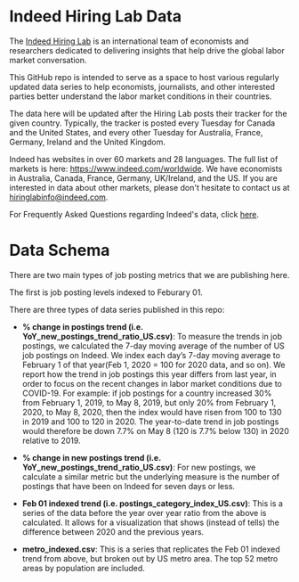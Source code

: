 # Indeed Hiring Lab Data

The [Indeed Hiring Lab](http://hiringlab.org) is an international team of economists and researchers dedicated to delivering insights that help drive the global labor market conversation.

This GitHub repo is intended to serve as a space to host various regularly updated data series to help economists, journalists, and other interested parties better understand the labor market conditions in their countries.

The data here will be updated after the Hiring Lab posts their tracker for the given country. Typically, the tracker is posted every Tuesday for Canada and the United States, and every other Tuesday for Australia, France, Germany, Ireland and the United Kingdom.

Indeed has websites in over 60 markets and 28 languages.  The full list of markets is here: https://www.indeed.com/worldwide.  We have economists in Australia, Canada, France, Germany, UK/Ireland, and the US. If you are interested in data about other markets, please don't hesitate to contact us at hiringlabinfo@indeed.com.

For Frequently Asked Questions regarding Indeed's data, click [here](https://www.hiringlab.org/indeed-data-faq/).

# Data Schema

There are two main types of job posting metrics that we are publishing here.

The first is job posting levels indexed to Feburary 01. 

There are three types of data series published in this repo:

* **% change in postings trend (i.e. YoY_new_postings_trend_ratio_US.csv)**: To measure the trends in job postings, we calculated the 7-day moving average of the number of US job postings on Indeed. We index each day’s 7-day moving average to February 1 of that year(Feb 1, 2020 = 100 for 2020 data, and so on). We report how the trend in job postings this year differs from last year, in order to focus on the recent changes in labor market conditions due to COVID-19. For example: if job postings for a country increased 30% from February 1, 2019, to May 8, 2019, but only 20% from February 1, 2020, to May 8, 2020, then the index would have risen from 100 to 130 in 2019 and 100 to 120 in 2020. The year-to-date trend in job postings would therefore be down 7.7% on May 8 (120 is 7.7% below 130) in 2020 relative to 2019. 

* **% change in new postings trend (i.e. YoY_new_postings_trend_ratio_US.csv)**: For new postings, we calculate a similar metric but the underlying measure is the number of postings that have been on Indeed for seven days or less.

* **Feb 01 indexed trend (i.e. postings_category_index_US.csv)**: This is a series of the data before the year over year ratio from the above is calculated. It allows for a visualization that shows (instead of tells) the difference between 2020 and the previous years.

* **metro_indexed.csv**: This is a series that replicates the Feb 01 indexed trend from above, but broken out by US metro area. The top 52 metro areas by population are included.

